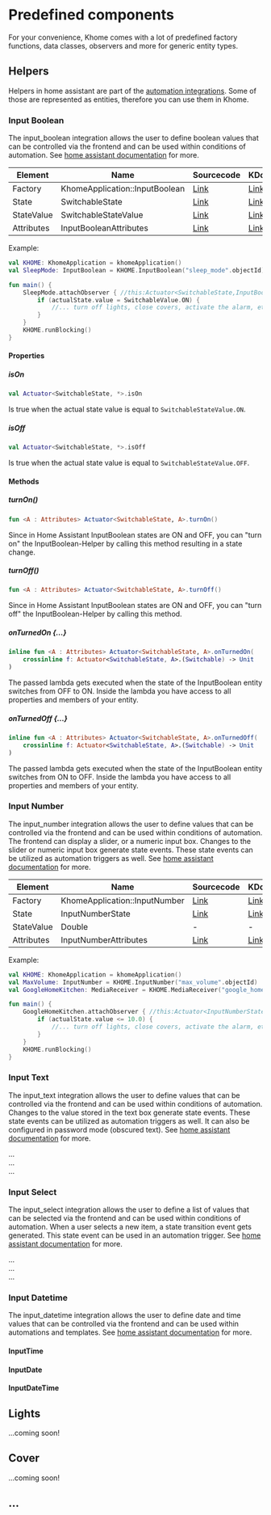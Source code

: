 # Predefined components
For your convenience, Khome comes with a lot of predefined factory functions, data classes, observers and more for generic entity types.

## Helpers
Helpers in home assistant are part of the [automation integrations](https://www.home-assistant.io/integrations/#automation). Some of those are represented as entities, 
therefore you can use them in Khome.

### Input Boolean
The input_boolean integration allows the user to define boolean values that can be controlled via the frontend and can be 
used within conditions of automation. See [home assistant documentation](https://www.home-assistant.io/integrations/input_boolean/) for more.

| Element    | Name | Sourcecode | KDocs |
|------------|------|------------|-------|
| Factory    | KhomeApplication::InputBoolean   |  [Link](../src/main/kotlin/khome/extending/entities/actuators/inputs/InputBoolean.kt) | [Link](https://dennisschroeder.github.io/khome/khome/khome.extending.actuators/-input-boolean.html)      |
| State      | SwitchableState     |  [Link](../src/main/kotlin/khome/extending/entities/SwitchableEntityComponents.kt) | [Link](https://dennisschroeder.github.io/khome/khome/khome.extending/-switchable-state/index.html)      |
| StateValue | SwitchableStateValue | [Link](../src/main/kotlin/khome/extending/entities/SwitchableEntityComponents.kt) | [Link](https://dennisschroeder.github.io/khome/khome/khome.extending/-switchable-value/index.html)      |
| Attributes | InputBooleanAttributes    |  [Link](../src/main/kotlin/khome/extending/entities/actuators/inputs/InputBoolean.kt) | [Link](https://dennisschroeder.github.io/khome/khome/khome.extending/-input-boolean-attributes/index.html)      |

Example:
```kotlin
val KHOME: KhomeApplication = khomeApplication()
val SleepMode: InputBoolean = KHOME.InputBoolean("sleep_mode".objectId)

fun main() { 
    SleepMode.attachObserver { //this:Actuator<SwitchableState,InputBooleanAttributes>
        if (actualState.value = SwitchableValue.ON) {
            //... turn off lights, close covers, activate the alarm, etc.
        }
    }
    KHOME.runBlocking()
}
```

#### Properties
##### isOn
```kotlin 
val Actuator<SwitchableState, *>.isOn
```
Is true when the actual state value is equal to `SwitchableStateValue.ON`.

##### isOff
```kotlin 
val Actuator<SwitchableState, *>.isOff
```
Is true when the actual state value is equal to `SwitchableStateValue.OFF`.

#### Methods

##### turnOn()
```kotlin
fun <A : Attributes> Actuator<SwitchableState, A>.turnOn() 
```
Since in Home Assistant InputBoolean states are ON and OFF, you can "turn on" the InputBoolean-Helper by calling this method resulting in
a state change.

##### turnOff()
```kotlin
fun <A : Attributes> Actuator<SwitchableState, A>.turnOff() 
```
Since in Home Assistant InputBoolean states are ON and OFF, you can "turn off" the InputBoolean-Helper by calling this method.

##### onTurnedOn {...}
```kotlin 
inline fun <A : Attributes> Actuator<SwitchableState, A>.onTurnedOn(
    crossinline f: Actuator<SwitchableState, A>.(Switchable) -> Unit
)
```
The passed lambda gets executed when the state of the InputBoolean entity switches from OFF to ON.
Inside the lambda you have access to all properties and members of your entity. 

##### onTurnedOff {...}
```kotlin 
inline fun <A : Attributes> Actuator<SwitchableState, A>.onTurnedOff(
    crossinline f: Actuator<SwitchableState, A>.(Switchable) -> Unit
)
```
The passed lambda gets executed when the state of the InputBoolean entity switches from ON to OFF.
Inside the lambda you have access to all properties and members of your entity. 


### Input Number
The input_number integration allows the user to define values that can be controlled via the frontend and can be used within conditions of automation. 
The frontend can display a slider, or a numeric input box. Changes to the slider or numeric input box generate state events. 
These state events can be utilized as automation triggers as well. See [home assistant documentation](https://www.home-assistant.io/integrations/input_number/) for more.

| Element    | Name | Sourcecode | KDocs |
|------------|------|------------|-------|
| Factory    | KhomeApplication::InputNumber   |  [Link](../src/main/kotlin/khome/extending/entities/actuators/inputs/InputNumber.kt) | [Link](https://dennisschroeder.github.io/khome/khome/khome.extending.actuators/-input-number.html)      |
| State      | InputNumberState     |  [Link](../src/main/kotlin/khome/extending/entities/SwitchableEntityComponents.kt) | [Link](https://dennisschroeder.github.io/khome/khome/khome.extending/-input-number-state/index.html)      |
| StateValue | Double | - | -      |
| Attributes | InputNumberAttributes    |  [Link](../src/main/kotlin/khome/extending/entities/actuators/inputs/InputNumber.kt) | [Link](https://dennisschroeder.github.io/khome/khome/khome.extending/-input-number-attributes/index.html)      |

Example:
```kotlin
val KHOME: KhomeApplication = khomeApplication()
val MaxVolume: InputNumber = KHOME.InputNumber("max_volume".objectId)
val GoogleHomeKitchen: MediaReceiver = KHOME.MediaReceiver("google_home_kitchen".objectId)

fun main() { 
    GoogleHomeKitchen.attachObserver { //this:Actuator<InputNumberState, InputNumberAttributes>
        if (actualState.value <= 10.0) {
            //... turn off lights, close covers, activate the alarm, etc.
        }
    }
    KHOME.runBlocking()
}
```


### Input Text
The input_text integration allows the user to define values that can be controlled via the frontend and can be used within conditions of automation.
Changes to the value stored in the text box generate state events. These state events can be utilized as automation triggers as well.
It can also be configured in password mode (obscured text). See [home assistant documentation](https://www.home-assistant.io/integrations/input_text/) for more.

...<br>
...<br>
...<br>

### Input Select
The input_select integration allows the user to define a list of values that can be selected via the frontend and can be used within conditions of automation.
When a user selects a new item, a state transition event gets generated. This state event can be used in an automation trigger. See [home assistant documentation](https://www.home-assistant.io/integrations/input_select/) for more.

...<br>
...<br>
...<br>

### Input Datetime
The input_datetime integration allows the user to define date and time values that can be controlled via the frontend and can be used within automations and templates.
See [home assistant documentation](https://www.home-assistant.io/integrations/input_datetime/) for more.

#### InputTime
#### InputDate
#### InputDateTime

## Lights
...coming soon!

## Cover
...coming soon!

## ...
